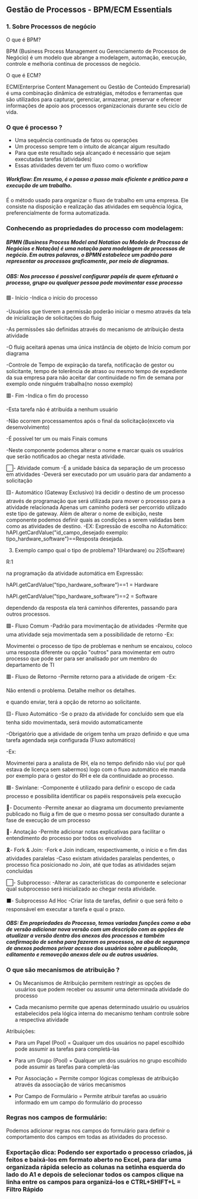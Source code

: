 ## Gestão de Processos - BPM/ECM Essentials

### 1. Sobre Processos de negócio

O que é BPM?

BPM (Business Process Management ou Gerenciamento de Processos de Negócio) é um modelo que abrange a modelagem, automação, execução, controle e melhoria contínua de processos de negócio.

O que é ECM?

ECM(Enterprise Content Management ou Gestão de Conteúdo Empresarial) é uma combinação dinâmica de estratégias, métodos e ferramentas que são utilizados para capturar, gerenciar, armazenar, preservar e oferecer informações de apoio aos processos organizacionais durante seu ciclo de vida.

### O que é processo ?

* Uma sequência continuada de fatos ou operações 
* Um processo sempre tem o intuito de alcançar algum resultado
* Para que este resultado seja alcançado é necessário que sejam executadas tarefas (atividades)
* Essas atividades devem ter um fluxo como o workflow

##### Workflow: Em resumo, é o passo a passo mais eficiente e prático para a execução de um trabalho.
É o método usado para organizar o fluxo de trabalho em uma empresa. Ele consiste na disposição e realização das atividades em sequência lógica, preferencialmente de forma automatizada.

### Conhecendo as propriedades do processo com modelagem:

##### BPMN (Business Process Model and Notation ou Modelo de Processo de Negócios e Notação) é uma notação para modelagem de processos de negócio. Em outras palavras, o BPMN estabelece um padrão para representar os processos graficamente, por meio de diagramas. 

##### OBS: Nos processo é possivel configurar papéis de quem efetuará o processo, grupo ou qualquer pessoa pode movimentar esse processo

🟩- Início
-Indica o início do processo

-Usuários que tiverem a permissão poderão iniciar o mesmo através da tela de inicialização de solicitações do fluig

-As permissões são definidas através do mecanismo de atribuição desta atividade

-O fluig aceitará apenas uma única instância de objeto de Início comum por diagrama

-Controle de Tempo de expiração da tarefa, notificação de gestor ou solicitante, tempo de tolerência de atraso ou mesmo tempo de expediente da sua empresa para não aceitar dar continuidade no fim de semana por exemplo onde ninguém trabalha(no nosso exemplo)

🟥- Fim
-Indica o fim do processo

-Esta tarefa não é atribuída a nenhum usuário

-Não ocorrem processamentos após o final da solicitação(exceto via desenvolvimento)

-É possível ter um ou mais Finais comuns

-Neste componente podemos alterar o nome e marcar quais os usuários que serão notificados ao chegar nesta atividade.

⬜- Atividade comum
-É a unidade básica da separação de um processo em atividades
-Deverá ser executado por um usuário para dar andamento a solicitação

🟨- Automático (Gateway Exclusivo)
Irá decidir o destino de um processo através de programação que
será utilizada para mover o processo para a atividade relacionada
Apenas um caminho poderá ser percorrido utilizado este tipo de gateway.
 Além de alterar o nome de exibição, neste componente podemos definir quais as condições a serem validadas bem como as atividades de destino.
-EX:
Expressão de escolha no Automático: hAPI.getCardValue("id_campo_desejado exemplo: tipo_hardware_software")==Resposta desejada.

3. Exemplo campo qual o tipo de problema? 1(Hardware) ou 2(Software)

R:1

na programação da atividade automática em Expressão:

hAPI.getCardValue("tipo_hardware_software")==1 = Hardware

hAPI.getCardValue("tipo_hardware_software")==2 = Software

dependendo da resposta ela terá caminhos diferentes, passando para outros processos.

🟩- Fluxo Comum
-Padrão para movimentação de atividades
-Permite que uma atividade seja movimentada sem a possibilidade de retorno
-Ex:

Movimentei o processo de tipo de problemas e nenhum se encaixou, coloco uma resposta diferente ou opção "outros" para movimentar em outro processo que pode ser para ser analisado por um membro do departamento de TI

🟥- Fluxo de Retorno
-Permite retorno para a atividade de origem
-Ex:

Não entendi o problema. Detalhe melhor os detalhes.

e quando enviar, terá a opção de retorno ao solicitante.

🟨- Fluxo Automático 
-Se o prazo da atividade for concluído sem que ela tenha sido movimentada, será movido automaticamente

-Obrigatório que a atividade de origem tenha um prazo definido e que uma tarefa agendada seja configurada (Fluxo automático)

-Ex:

Movimentei para a analista de RH, ela no tempo definido não viu( por quê estava de licença sem sabermos) logo com o fluxo automático ele manda por exemplo para o gestor do RH e ele da continuidade ao processo.

🟦- Swinlane:
-Componente é utilizado para definir o escopo de cada processo  e possibilita identificar os papéis responsáveis pela execução 

📒- Documento
 -Permite anexar ao diagrama um documento previamente publicado no fluig a fim de que o mesmo possa ser consultado durante a fase de execução de um processo

📝- Anotação
 -Permite adicionar notas explicativas para facilitar o entendimento do processo por todos os envolvidos

🎗- Fork & Join:
 -Fork e Join indicam, respectivamente, o início e o fim das atividades paralelas
-Caso existam atividades paralelas pendentes, o processo fica posicionado no Join, até que todas as atividades sejam concluídas

⬜- Subprocesso:
-Alterar as características do componente e selecionar qual subprocesso será inicializado ao chegar nesta atividade.

⬛- Subprocesso Ad Hoc
-Criar lista de tarefas, definir o que será feito o responsável em executar a tarefa e qual o prazo. 

##### OBS: Em propriedades do Processo, temos variadas funções como a aba de versão adicionar nova versão com um descrição com as opções de atualizar a versão dentro dos anexos dos processos e também confirmação de senha para fazerem os processos, na aba de segurança de anexos podemos privar acesso dos usuários sobre a publicação, editamento e removeção anexos dele ou de outros usuários.

### O que são mecanismos de atribuição ? 

* Os Mecanismos de Atribuição permitem restringir as opções de usuários que podem receber ou assumir uma determinada atividade do processo

* Cada mecanismo permite que apenas determinado usuário ou usuários estabelecidos pela lógica interna do mecanismo tenham controle sobre a respectiva atividade

Atribuições: 

* Para um Papel (Pool) = Qualquer um dos usuários no papel escolhido pode assumir as tarefas para completá-las

* Para um Grupo (Pool) = Qualquer um dos usuários no grupo escolhido pode assumir as tarefas para completá-las

* Por Associação = Permite compor lógicas complexas de atribuição através da associação de vários mecanismos

* Por Campo de Formulário = Permite atribuir tarefas ao usuário informado em um campo do formulário do processo

### Regras nos campos de formulário:

Podemos adicionar regras nos campos do formulário para definir o comportamento dos campos em todas as atividades do processo.

### Exportação dica: Podendo ser exportado o processo criados, já feitos e baixá-los em formato aberto no Excel, para dar uma organizada rápida selecio as colunas na setinha esquerda do lado do A1 e depois de selecionar todos os campos clique na linha entre os campos para organizá-los e CTRL+SHIFT+L = Filtro Rápido





